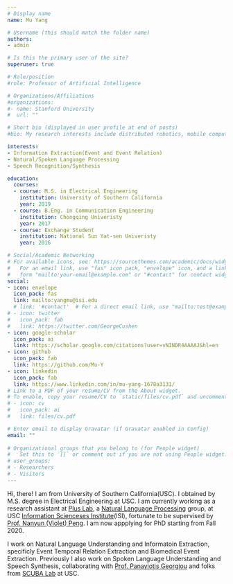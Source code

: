 ```yaml
---
# Display name
name: Mu Yang

# Username (this should match the folder name)
authors:
- admin

# Is this the primary user of the site?
superuser: true

# Role/position
#role: Professor of Artificial Intelligence

# Organizations/Affiliations
#organizations:
#- name: Stanford University
#  url: ""

# Short bio (displayed in user profile at end of posts)
#bio: My research interests include distributed robotics, mobile computing and programmable matter.

interests:
- Information Extraction(Event and Event Relation)
- Natural/Spoken Language Processing
- Speech Recognition/Synthesis

education:
  courses:
  - course: M.S. in Electrical Engineering
    institution: University of Southern California
    year: 2019
  - course: B.Eng. in Communication Engineering
    institution: Chongqing Univeristy
    year: 2017
  - course: Exchange Student
    institution: National Sun Yat-sen Univeristy
    year: 2016

# Social/Academic Networking
# For available icons, see: https://sourcethemes.com/academic/docs/widgets/#icons
#   For an email link, use "fas" icon pack, "envelope" icon, and a link in the
#   form "mailto:your-email@example.com" or "#contact" for contact widget.
social:
- icon: envelope
  icon_pack: fas
  link: mailto:yangmu@isi.edu
  # link: '#contact'  # For a direct email link, use "mailto:test@example.org".
# - icon: twitter
#   icon_pack: fab
#   link: https://twitter.com/GeorgeCushen
- icon: google-scholar
  icon_pack: ai
  link: https://scholar.google.com/citations?user=vNINDR4AAAAJ&hl=en
- icon: github
  icon_pack: fab
  link: https://github.com/Mu-Y
- icon: linkedin
  icon_pack: fab
  link: https://www.linkedin.com/in/mu-yang-1678a3131/
# Link to a PDF of your resume/CV from the About widget.
# To enable, copy your resume/CV to `static/files/cv.pdf` and uncomment the lines below.  
# - icon: cv
#   icon_pack: ai
#   link: files/cv.pdf

# Enter email to display Gravatar (if Gravatar enabled in Config)
email: ""
  
# Organizational groups that you belong to (for People widget)
#   Set this to `[]` or comment out if you are not using People widget.  
# user_groups:
# - Researchers
# - Visitors
---
```


Hi, there! I am from University of Southern California(USC). I obtained by M.S. degree in Electrical Engineering at USC. I am currently working as a research assistant at [Plus Lab](https://www.cs.jhu.edu/~npeng/group.html), a [Natural Language Processing](https://www.isi.edu/research_groups/nlg/home) group, at USC [Information Scienceses Institute](https://www.isi.edu/)(ISI), fortunate to be supervised by [Prof. Nanyun (Violet) Peng](https://www.cs.jhu.edu/~npeng/). I am now appplying for PhD starting from Fall 2020.

I work on Natural Language Understanding and Informatoin Extraction, specificly Event Temporal Relation Extraction and Biomedical Event Extraction. Previously I also work on Spoken Language Understanding and Speech Synthesis, collaborating with [Prof. Panayiotis Georgiou](http://scuba.usc.edu/panos) and folks from [SCUBA Lab](http://scuba.usc.edu/) at USC.


